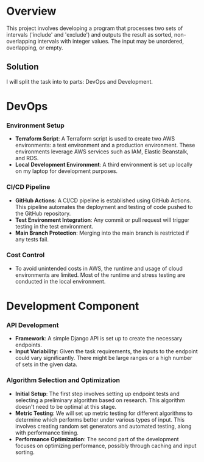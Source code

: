 # Overview

This project involves developing a program that processes two sets of intervals ('include' and 'exclude') and outputs the result as sorted, non-overlapping intervals with integer values. The input may be unordered, overlapping, or empty. 

## Solution
I will split the task into to parts: DevOps and Development.

# DevOps 

### Environment Setup

- **Terraform Script**: A Terraform script is used to create two AWS environments: a test environment and a production environment. These environments leverage AWS services such as IAM, Elastic Beanstalk, and RDS.
- **Local Development Environment**: A third environment is set up locally on my laptop for development purposes.

### CI/CD Pipeline

- **GitHub Actions**: A CI/CD pipeline is established using GitHub Actions. This pipeline automates the deployment and testing of code pushed to the GitHub repository.
- **Test Environment Integration**: Any commit or pull request will trigger testing in the test environment.
- **Main Branch Protection**: Merging into the main branch is restricted if any tests fail.

### Cost Control

- To avoid unintended costs in AWS, the runtime and usage of cloud environments are limited. Most of the runtime and stress testing are conducted in the local environment.

# Development Component

### API Development

- **Framework**: A simple Django API is set up to create the necessary endpoints.
- **Input Variability**: Given the task requirements, the inputs to the endpoint could vary significantly. There might be large ranges or a high number of sets in the given data.

### Algorithm Selection and Optimization

- **Initial Setup**: The first step involves setting up endpoint tests and selecting a preliminary algorithm based on research. This algorithm doesn't need to be optimal at this stage.
- **Metric Testing**: We will set up metric testing for different algorithms to determine which performs better under various types of input. This involves creating random set generators and automated testing, along with performance timing.
- **Performance Optimization**: The second part of the development focuses on optimizing performance, possibly through caching and input sorting.
